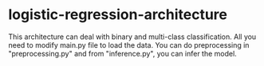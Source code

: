 # logistic-regression-architecture
This architecture can deal with binary and multi-class classification. 
All you need to modify main.py file to load the data. 
You can do preprocessing in "preprocessing.py" and from "inference.py", you can infer the model.
